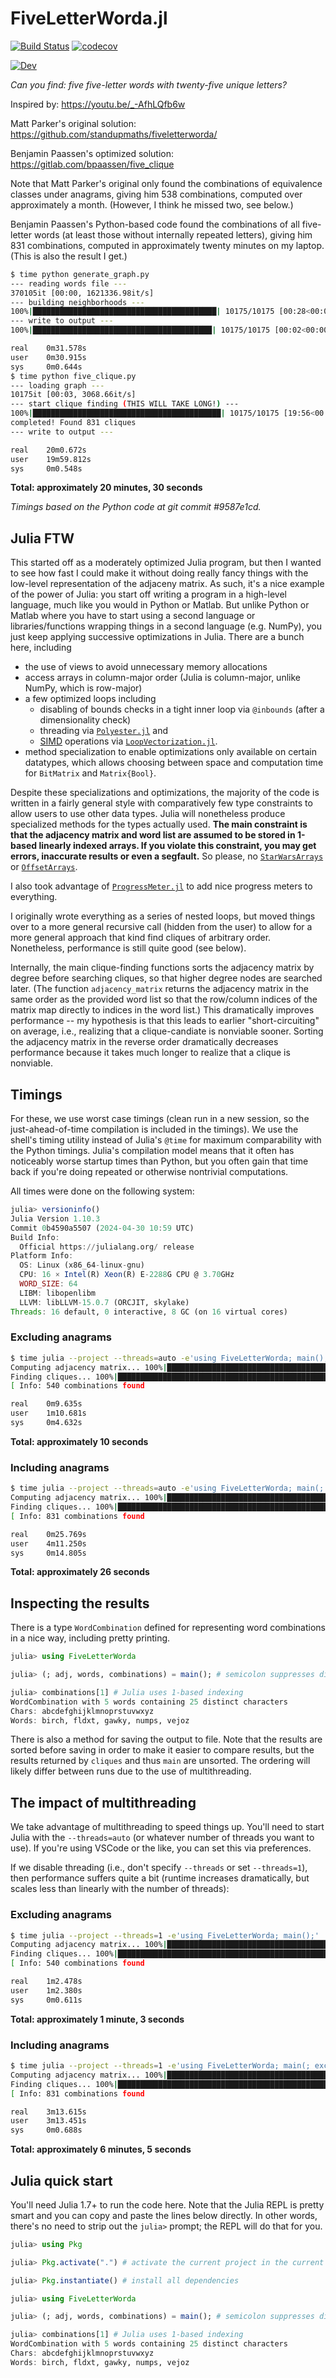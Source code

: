 # FiveLetterWorda.jl

[![Build Status][build-img]][build-url] [![codecov](https://codecov.io/gh/palday/FiveLetterWorda.jl/graph/badge.svg?token=iBTLt2GfOe)](https://codecov.io/gh/palday/FiveLetterWorda.jl) 
<!-- [![Stable](https://img.shields.io/badge/docs-stable-blue.svg)](https://palday.github.io/FiveLetterWorda.jl/stable) -->
[![Dev](https://img.shields.io/badge/docs-dev-blue.svg)](https://palday.github.io/FiveLetterWorda.jl/dev)

[build-img]: https://github.com/palday/FiveLetterWorda.jl/actions/workflows/ci.yml/badge.svg
[build-url]: https://github.com/palday/FiveLetterWorda.jl/actions

*Can you find: five five-letter words with twenty-five unique letters?*

Inspired by: https://youtu.be/_-AfhLQfb6w

Matt Parker's original solution: https://github.com/standupmaths/fiveletterworda/

Benjamin Paassen's optimized solution: https://gitlab.com/bpaassen/five_clique

Note that Matt Parker's original only found the combinations of equivalence classes under anagrams, giving him 538 combinations, computed over approximately a month. (However, I think he missed two, see below.)

Benjamin Paassen's Python-based code found the combinations of all five-letter words (at least those without internally repeated letters), giving him 831 combinations, computed in approximately twenty minutes on my laptop. (This is also the result I get.)

```bash
$ time python generate_graph.py
--- reading words file ---
370105it [00:00, 1621336.98it/s]
--- building neighborhoods ---
100%|█████████████████████████████████████████| 10175/10175 [00:28<00:00, 359.17it/s]
--- write to output ---
100%|████████████████████████████████████████| 10175/10175 [00:02<00:00, 4416.99it/s]

real    0m31.578s
user    0m30.915s
sys     0m0.644s
$ time python five_clique.py
--- loading graph ---
10175it [00:03, 3068.66it/s]
--- start clique finding (THIS WILL TAKE LONG!) ---
100%|██████████████████████████████████████████| 10175/10175 [19:56<00:00,  8.50it/s]
completed! Found 831 cliques
--- write to output ---

real    20m0.672s
user    19m59.812s
sys     0m0.548s
```

**Total: approximately 20 minutes, 30 seconds**

*Timings based on the Python code at git commit #9587e1cd.*

## Julia FTW

This started off as a moderately optimized Julia program, but then I wanted to see how fast I could make it without doing really fancy things with the low-level representation of the adjaceny matrix.
As such, it's a nice example of the power of Julia: you start off writing a program in a high-level language, much like
you would in Python or Matlab.
But unlike Python or Matlab where you have to start using a second language or libraries/functions wrapping things in a second language (e.g. NumPy), you just keep applying successive optimizations in Julia.
There are a bunch here, including

- the use of views to avoid unnecessary memory allocations
- access arrays in column-major order (Julia is column-major, unlike NumPy, which is row-major)
- a few optimized loops including
    - disabling of bounds checks in a tight inner loop via `@inbounds` (after a dimensionality check)
    - threading via [`Polyester.jl`](https://juliasimd.github.io/Polyester.jl/stable/) and
    - [SIMD](https://en.wikipedia.org/wiki/Single_instruction,_multiple_data) operations via [`LoopVectorization.jl`](https://juliasimd.github.io/LoopVectorization.jl/stable/).
- method specialization to enable optimizations only available on certain datatypes, which allows choosing between space and computation time for `BitMatrix` and `Matrix{Bool}`.

Despite these specializations and optimizations, the majority of the code is written in a fairly general style with comparatively few type constraints to allow users to use other data types.
Julia will nonetheless produce specialized methods for the types actually used.
**The main constraint is that the adjacency matrix and word list are assumed to be stored in 1-based linearly indexed arrays. If you violate this constraint, you may get errors, inaccurate results or even a segfault.**
So please, no [`StarWarsArrays`](https://github.com/giordano/StarWarsArrays.jl) or [`OffsetArrays`](https://github.com/JuliaArrays/OffsetArrays.jl).

I also took advantage of [`ProgressMeter.jl`](https://github.com/timholy/ProgressMeter.jl) to add nice progress meters to everything.

I originally wrote everything as a series of nested loops, but moved things over to a more general recursive call (hidden from the user) to allow for a more general approach that kind find cliques of arbitrary order.
Nonetheless, performance is still quite good (see below).

Internally, the main clique-finding functions sorts the adjacency matrix by degree before searching cliques, so that higher degree nodes are searched later.
(The function `adjacency_matrix` returns the adjacency matrix in the same order as the provided word list so that the row/column indices of the matrix map directly to indices in the word list.)
This dramatically improves performance -- my hypothesis is that this leads to earlier "short-circuiting" on average, i.e., realizing that a clique-candiate is nonviable sooner.
Sorting the adjacency matrix in the reverse order dramatically decreases performance because it takes much longer to realize that a clique is nonviable.

## Timings

For these, we use worst case timings (clean run in a new session, so the just-ahead-of-time compilation is included in the timings).
We use the shell's timing utility instead of Julia's `@time` for maximum comparability with the Python timings.
Julia's compilation model means that it often has noticeably worse startup times than Python, but you often gain that time back if you're doing repeated or otherwise nontrivial computations.

All times were done on the following system:

```julia
julia> versioninfo()
Julia Version 1.10.3
Commit 0b4590a5507 (2024-04-30 10:59 UTC)
Build Info:
  Official https://julialang.org/ release
Platform Info:
  OS: Linux (x86_64-linux-gnu)
  CPU: 16 × Intel(R) Xeon(R) E-2288G CPU @ 3.70GHz
  WORD_SIZE: 64
  LIBM: libopenlibm
  LLVM: libLLVM-15.0.7 (ORCJIT, skylake)
Threads: 16 default, 0 interactive, 8 GC (on 16 virtual cores)
```

### Excluding anagrams

```bash
$ time julia --project --threads=auto -e'using FiveLetterWorda; main();'
Computing adjacency matrix... 100%|██████████████████████████████████████████████████| Time: 0:00:01
Finding cliques... 100%|██████████████████████████████████████████████████| Time: 0:00:06 ( 1.07 ms/it)
[ Info: 540 combinations found

real    0m9.635s
user    1m10.681s
sys     0m4.632s
```

**Total: approximately 10 seconds**

### Including anagrams

```bash
$ time julia --project --threads=auto -e'using FiveLetterWorda; main(; exclude_anagrams=false);'
Computing adjacency matrix... 100%|██████████████████████████████████████████████████| Time: 0:00:01
Finding cliques... 100%|██████████████████████████████████████████████████| Time: 0:00:21 ( 2.14 ms/it)
[ Info: 831 combinations found

real    0m25.769s
user    4m11.250s
sys     0m14.805s
```

**Total: approximately 26 seconds**

## Inspecting the results

There is a type `WordCombination` defined for representing word combinations in a nice way, including pretty printing.

```julia
julia> using FiveLetterWorda

julia> (; adj, words, combinations) = main(); # semicolon suppresses displaying the return value

julia> combinations[1] # Julia uses 1-based indexing
WordCombination with 5 words containing 25 distinct characters
Chars: abcdefghijklmnoprstuvwxyz
Words: birch, fldxt, gawky, numps, vejoz
```

There is also a method for saving the output to file. Note that the results are sorted before saving in order to make it easier to compare results, but the results returned by `cliques` and thus `main` are unsorted.
The ordering will likely differ between runs due to the use of multithreading.

## The impact of multithreading

We take advantage of multithreading to speed things up. You'll need to start Julia with the `--threads=auto` (or whatever number of threads you want to use). If you're using VSCode or the like, you can set this via preferences.

If we disable threading (i.e., don't specify `--threads` or set `--threads=1`), then performance suffers quite a bit (runtime increases dramatically, but scales less than linearly with the number of threads):

### Excluding anagrams

```bash
$ time julia --project --threads=1 -e'using FiveLetterWorda; main();'
Computing adjacency matrix... 100%|██████████████████████████████████████████████████| Time: 0:00:02
Finding cliques... 100%|██████████████████████████████████████████████████| Time: 0:00:58 ( 9.74 ms/it)
[ Info: 540 combinations found

real    1m2.478s
user    1m2.380s
sys     0m0.611s
```

**Total: approximately 1 minute, 3 seconds**

### Including anagrams

```bash
$ time julia --project --threads=1 -e'using FiveLetterWorda; main(; exclude_anagrams=false);'
Computing adjacency matrix... 100%|██████████████████████████████████████████████████| Time: 0:00:03
Finding cliques... 100%|██████████████████████████████████████████████████| Time: 0:03:07 (18.42 ms/it)
[ Info: 831 combinations found

real    3m13.615s
user    3m13.451s
sys     0m0.688s
```

**Total: approximately 6 minutes, 5 seconds**


## Julia quick start

You'll need Julia 1.7+ to run the code here.
Note that the Julia REPL is pretty smart and you can copy and paste the lines below directly.
In other words, there's no need to strip out the `julia>` prompt; the REPL will do that for you.

```julia
julia> using Pkg

julia> Pkg.activate(".") # activate the current project in the current directory

julia> Pkg.instantiate() # install all dependencies

julia> using FiveLetterWorda

julia> (; adj, words, combinations) = main(); # semicolon suppresses displaying the return value

julia> combinations[1] # Julia uses 1-based indexing
WordCombination with 5 words containing 25 distinct characters
Chars: abcdefghijklmnoprstuvwxyz
Words: birch, fldxt, gawky, numps, vejoz

```
